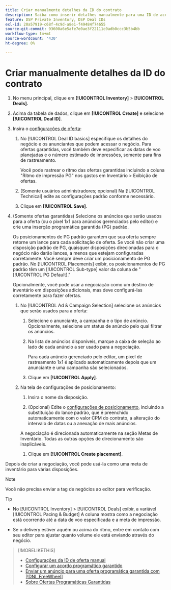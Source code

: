 ```yaml
---
title: Criar manualmente detalhes da ID do contrato
description: Saiba como inserir detalhes manualmente para uma ID de acordo.
feature: DSP Private Inventory, DSP Deal IDs
exl-id: 20a57919-c68f-4c9d-a8e1-f49484f74655
source-git-commit: 93600a6e5afe7e0ae3f22111c0adb0ccc3b5b4bb
workflow-type: tm+mt
source-wordcount: '430'
ht-degree: 0%

---
```


# Criar manualmente detalhes da ID do contrato

1. No menu principal, clique em **[!UICONTROL Inventory]** > **[!UICONTROL Deals].**

1. Acima da tabela de dados, clique em **[!UICONTROL Create]** e selecione **[!UICONTROL Deal ID]**.

1. Insira o [configurações de oferta](deal-id-settings.md):

   1. No [!UICONTROL Deal ID basics] especifique os detalhes do negócio e os anunciantes que podem acessar o negócio. Para ofertas garantidas, você também deve especificar as datas de voo planejadas e o número estimado de impressões, somente para fins de rastreamento.

      Você pode rastrear o ritmo das ofertas garantidas incluindo a coluna &quot;Ritmo de impressão PG&quot; nos gastos em Inventário > Exibição de ofertas.

   1. (Somente usuários administradores; opcional) Na [!UICONTROL Technical] edite as configurações padrão conforme necessário.

   1. Clique em **[!UICONTROL Save]**.

1. (Somente ofertas garantidas) Selecione os anúncios que serão usados para a oferta (ou o pixel 1x1 para anúncios gerenciados pelo editor) e crie uma inserção programática garantida (PG) padrão.

   Os posicionamentos de PG padrão garantem que sua oferta sempre retorne um lance para cada solicitação de oferta. Se você não criar uma disposição padrão de PG, quaisquer disposições direcionadas para o negócio não darão lances, a menos que estejam configuradas corretamente. Você sempre deve criar um posicionamento de PG padrão. No [!UICONTROL Placements] exibir, os posicionamentos de PG padrão têm um [!UICONTROL Sub-type] valor da coluna de &quot;[!UICONTROL PG Default].&quot;

   Opcionalmente, você pode usar a negociação como um destino de inventário em disposições adicionais, mas deve configurá-las corretamente para fazer ofertas.

   1. No [!UICONTROL Ad & Campaign Selection] selecione os anúncios que serão usados para a oferta:

      1. Selecione o anunciante, a campanha e o tipo de anúncio. Opcionalmente, selecione um status de anúncio pelo qual filtrar os anúncios.

      1. Na lista de anúncios disponíveis, marque a caixa de seleção ao lado de cada anúncio a ser usado para a negociação.

         Para cada anúncio gerenciado pelo editor, um pixel de rastreamento 1x1 é aplicado automaticamente depois que um anunciante e uma campanha são selecionados.

      1. Clique em **[!UICONTROL Apply]**.

   1. Na tela de configurações de posicionamento:

      1. Insira o nome da disposição.

      1. (Opcional) Edite o [configurações de posicionamento](/help/dsp/campaign-management/placements/placement-settings.md), incluindo a substituição do lance padrão, que é preenchido automaticamente com o valor CPM do contrato, a alteração do intervalo de datas ou a anexação de mais anúncios.

      A negociação é direcionada automaticamente na seção Metas de Inventário. Todas as outras opções de direcionamento são inaplicáveis.

      1. Clique em **[!UICONTROL Create placement]**.

Depois de criar a negociação, você pode usá-la como uma meta de inventário para várias disposições.

>[!NOTE]
>
> Você não precisa enviar a tag de negócios ao editor para verificação.

>[!TIP]
>
>* No [!UICONTROL Inventory] > [!UICONTROL Deals] exibir, a variável [!UICONTROL Pacing & Budget] A coluna mostra como a negociação está ocorrendo até a data de voo especificada e a meta de impressão.
>
>* Se o delivery estiver aquém ou acima do ritmo, entre em contato com seu editor para ajustar quanto volume ele está enviando através do negócio.

>[!MORELIKETHIS]
>
>* [Configurações da ID de oferta manual](deal-id-settings.md)
>* [Configurar um acordo programático garantido](programmatic-guaranteed-set-up.md)
>* [Enviar um anúncio para uma oferta programática garantida com [!DNL FreeWheel]](freewheel-submit.md)
>* [Sobre Ofertas Programáticas Garantidas](programmatic-guaranteed-about.md)
<!-- >* [Specify Placements and Ads for a Private Deal](deal-id-attach-placements.md)-->
